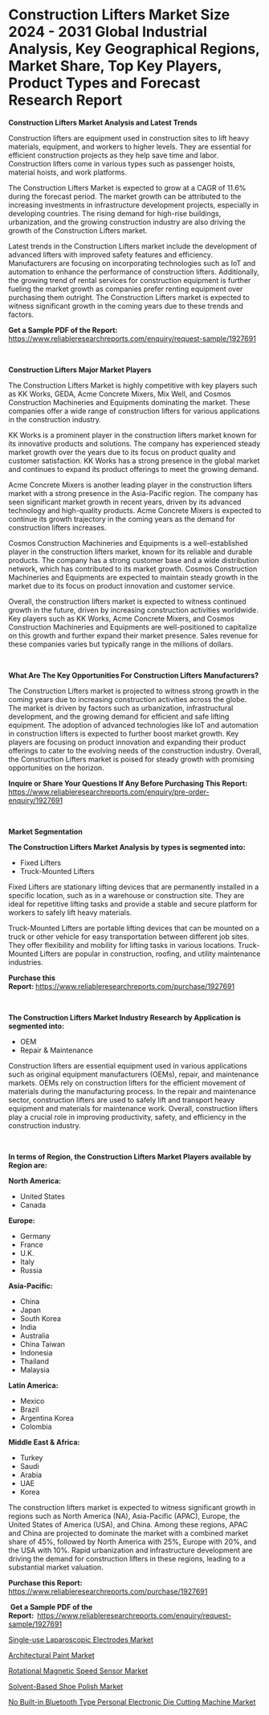 <p><h1>Construction Lifters Market Size 2024 - 2031 Global Industrial Analysis, Key Geographical Regions, Market Share, Top Key Players, Product Types and Forecast Research Report</h1></p><p><strong>Construction Lifters Market Analysis and Latest Trends</strong></p>
<p><p>Construction lifters are equipment used in construction sites to lift heavy materials, equipment, and workers to higher levels. They are essential for efficient construction projects as they help save time and labor. Construction lifters come in various types such as passenger hoists, material hoists, and work platforms.</p><p>The Construction Lifters Market is expected to grow at a CAGR of 11.6% during the forecast period. The market growth can be attributed to the increasing investments in infrastructure development projects, especially in developing countries. The rising demand for high-rise buildings, urbanization, and the growing construction industry are also driving the growth of the Construction Lifters market.</p><p>Latest trends in the Construction Lifters market include the development of advanced lifters with improved safety features and efficiency. Manufacturers are focusing on incorporating technologies such as IoT and automation to enhance the performance of construction lifters. Additionally, the growing trend of rental services for construction equipment is further fueling the market growth as companies prefer renting equipment over purchasing them outright. The Construction Lifters market is expected to witness significant growth in the coming years due to these trends and factors.</p></p>
<p><strong>Get a Sample PDF of the Report:&nbsp;</strong> <a href="https://www.reliableresearchreports.com/enquiry/request-sample/1927691">https://www.reliableresearchreports.com/enquiry/request-sample/1927691</a></p>
<p>&nbsp;</p>
<p><strong>Construction Lifters Major Market Players</strong></p>
<p><p>The Construction Lifters Market is highly competitive with key players such as KK Works, GEDA, Acme Concrete Mixers, Mix Well, and Cosmos Construction Machineries and Equipments dominating the market. These companies offer a wide range of construction lifters for various applications in the construction industry.</p><p>KK Works is a prominent player in the construction lifters market known for its innovative products and solutions. The company has experienced steady market growth over the years due to its focus on product quality and customer satisfaction. KK Works has a strong presence in the global market and continues to expand its product offerings to meet the growing demand.</p><p>Acme Concrete Mixers is another leading player in the construction lifters market with a strong presence in the Asia-Pacific region. The company has seen significant market growth in recent years, driven by its advanced technology and high-quality products. Acme Concrete Mixers is expected to continue its growth trajectory in the coming years as the demand for construction lifters increases.</p><p>Cosmos Construction Machineries and Equipments is a well-established player in the construction lifters market, known for its reliable and durable products. The company has a strong customer base and a wide distribution network, which has contributed to its market growth. Cosmos Construction Machineries and Equipments are expected to maintain steady growth in the market due to its focus on product innovation and customer service.</p><p>Overall, the construction lifters market is expected to witness continued growth in the future, driven by increasing construction activities worldwide. Key players such as KK Works, Acme Concrete Mixers, and Cosmos Construction Machineries and Equipments are well-positioned to capitalize on this growth and further expand their market presence. Sales revenue for these companies varies but typically range in the millions of dollars.</p></p>
<p>&nbsp;</p>
<p><strong>What Are The Key Opportunities For Construction Lifters Manufacturers?</strong></p>
<p><p>The Construction Lifters market is projected to witness strong growth in the coming years due to increasing construction activities across the globe. The market is driven by factors such as urbanization, infrastructural development, and the growing demand for efficient and safe lifting equipment. The adoption of advanced technologies like IoT and automation in construction lifters is expected to further boost market growth. Key players are focusing on product innovation and expanding their product offerings to cater to the evolving needs of the construction industry. Overall, the Construction Lifters market is poised for steady growth with promising opportunities on the horizon.</p></p>
<p><strong>Inquire or Share Your Questions If Any Before Purchasing This Report:</strong> <a href="https://www.reliableresearchreports.com/enquiry/pre-order-enquiry/1927691">https://www.reliableresearchreports.com/enquiry/pre-order-enquiry/1927691</a></p>
<p>&nbsp;</p>
<p><strong>Market Segmentation</strong></p>
<p><strong>The Construction Lifters Market Analysis by types is segmented into:</strong></p>
<p><ul><li>Fixed Lifters</li><li>Truck-Mounted Lifters</li></ul></p>
<p><p>Fixed Lifters are stationary lifting devices that are permanently installed in a specific location, such as in a warehouse or construction site. They are ideal for repetitive lifting tasks and provide a stable and secure platform for workers to safely lift heavy materials.</p><p>Truck-Mounted Lifters are portable lifting devices that can be mounted on a truck or other vehicle for easy transportation between different job sites. They offer flexibility and mobility for lifting tasks in various locations. Truck-Mounted Lifters are popular in construction, roofing, and utility maintenance industries.</p></p>
<p><strong>Purchase this Report:&nbsp;</strong><a href="https://www.reliableresearchreports.com/purchase/1927691">https://www.reliableresearchreports.com/purchase/1927691</a></p>
<p>&nbsp;</p>
<p><strong>The Construction Lifters Market Industry Research by Application is segmented into:</strong></p>
<p><ul><li>OEM</li><li>Repair & Maintenance</li></ul></p>
<p><p>Construction lifters are essential equipment used in various applications such as original equipment manufacturers (OEMs), repair, and maintenance markets. OEMs rely on construction lifters for the efficient movement of materials during the manufacturing process. In the repair and maintenance sector, construction lifters are used to safely lift and transport heavy equipment and materials for maintenance work. Overall, construction lifters play a crucial role in improving productivity, safety, and efficiency in the construction industry.</p></p>
<p>&nbsp;</p>
<p><strong>In terms of Region, the Construction Lifters Market Players available by Region are:</strong></p>
<p>
    <p> <strong> North America: </strong>
        <ul>
            <li>United States</li>
            <li>Canada</li>
        </ul>
        </p> 
    <p> <strong> Europe: </strong>
        <ul>
            <li>Germany</li>
            <li>France</li>
            <li>U.K.</li>
            <li>Italy</li>
            <li>Russia</li>
        </ul>
        </p> 
    <p> <strong> Asia-Pacific: </strong>
        <ul>
            <li>China</li>
            <li>Japan</li>
            <li>South Korea</li>
            <li>India</li>
            <li>Australia</li>
            <li>China Taiwan</li>
            <li>Indonesia</li>
            <li>Thailand</li>
            <li>Malaysia</li>
        </ul>
        </p> 
    <p> <strong> Latin America: </strong>
        <ul>
            <li>Mexico</li>
            <li>Brazil</li>
            <li>Argentina Korea</li>
            <li>Colombia</li>
        </ul>
        </p> 
    <p> <strong> Middle East & Africa: </strong>
        <ul>
            <li>Turkey</li>
            <li>Saudi</li>
            <li>Arabia</li>
            <li>UAE</li>
            <li>Korea</li>
        </ul>
    </p>
    </p>
<p><p>The construction lifters market is expected to witness significant growth in regions such as North America (NA), Asia-Pacific (APAC), Europe, the United States of America (USA), and China. Among these regions, APAC and China are projected to dominate the market with a combined market share of 45%, followed by North America with 25%, Europe with 20%, and the USA with 10%. Rapid urbanization and infrastructure development are driving the demand for construction lifters in these regions, leading to a substantial market valuation.</p></p>
<p><strong>Purchase this Report: </strong><a href="https://www.reliableresearchreports.com/purchase/1927691">https://www.reliableresearchreports.com/purchase/1927691</a></p>
<p>&nbsp;<strong>Get a Sample PDF of the Report:&nbsp;&nbsp;</strong><a href="https://www.reliableresearchreports.com/enquiry/request-sample/1927691">https://www.reliableresearchreports.com/enquiry/request-sample/1927691</a></p>
<p><strong></strong></p>
<p><p><a href="https://issuu.com/reportprime-2/docs/single-use-laparoscopic-electrodes-market-size-203">Single-use Laparoscopic Electrodes Market</a></p><p><a href="https://view.publitas.com/reportprime-1/architectural-paint-market-share-market-new-trends-analysis-report-by-type-by-application-by-end-use-by-region-and-segment-forecasts-2024-2031/">Architectural Paint Market</a></p><p><a href="https://issuu.com/reportprime-2/docs/rotational-magnetic-speed-sensor-market-size-2030.">Rotational Magnetic Speed Sensor Market</a></p><p><a href="https://github.com/mbisetmhermsr/Market-Research-Report-List-1/blob/main/solvent-based-shoe-polish-market.md">Solvent-Based Shoe Polish Market</a></p><p><a href="https://valiant-lunge-8fe.notion.site/No-Built-in-Bluetooth-Type-Personal-Electronic-Die-Cutting-Machine-Market-Research-Report-Reveals-Th-ce0d0e6419664ca0ab539d1a9607a6e5">No Built-in Bluetooth Type Personal Electronic Die Cutting Machine Market</a></p></p>